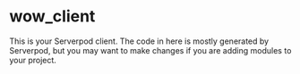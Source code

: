 # wow_client

This is your Serverpod client. The code in here is mostly generated by
Serverpod, but you may want to make changes if you are adding modules to your
project.
